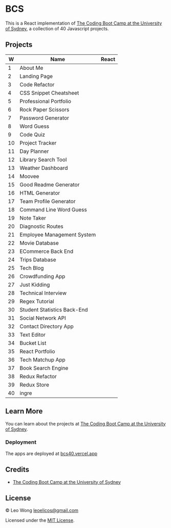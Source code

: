 # BCS

This is a React implementation of [The Coding Boot Camp at the University of Sydney](https://techbootcamp.sydney.edu.au/coding), a collection of 40 Javascript projects.

## Projects

| W   | Name                        | React |
| --- | --------------------------- | ----- |
| 1   | About Me                    |       |
| 2   | Landing Page                |       |
| 3   | Code Refactor               |       |
| 4   | CSS Snippet Cheatsheet      |       |
| 5   | Professional Portfolio      |       |
| 6   | Rock Paper Scissors         |       |
| 7   | Password Generator          |       |
| 8   | Word Guess                  |       |
| 9   | Code Quiz                   |       |
| 10  | Project Tracker             |       |
| 11  | Day Planner                 |       |
| 12  | Library Search Tool         |       |
| 13  | Weather Dashboard           |       |
| 14  | Moovee                      |       |
| 15  | Good Readme Generator       |       |
| 16  | HTML Generator              |       |
| 17  | Team Profile Generator      |       |
| 18  | Command Line Word Guess     |       |
| 19  | Note Taker                  |       |
| 20  | Diagnostic Routes           |       |
| 21  | Employee Management System  |       |
| 22  | Movie Database              |       |
| 23  | ECommerce Back End          |       |
| 24  | Trips Database              |       |
| 25  | Tech Blog                   |       |
| 26  | Crowdfunding App            |       |
| 27  | Just Kidding                |       |
| 28  | Technical Interview         |       |
| 29  | Regex Tutorial              |       |
| 30  | Student Statistics Back-End |       |
| 31  | Social Network API          |       |
| 32  | Contact Directory App       |       |
| 33  | Text Editor                 |       |
| 34  | Bucket List                 |       |
| 35  | React Portfolio             |       |
| 36  | Tech Matchup App            |       |
| 37  | Book Search Engine          |       |
| 38  | Redux Refactor              |       |
| 39  | Redux Store                 |       |
| 40  | ingre                       |       |

## Learn More

You can learn about the projects at [The Coding Boot Camp at the University of Sydney](https://techbootcamp.sydney.edu.au/coding).

### Deployment

The apps are deployed at [bcs40.vercel.app](bcs40.vercel.app)

## Credits

- [The Coding Boot Camp at the University of Sydney](https://techbootcamp.sydney.edu.au/coding)

## License

© Leo Wong [leoelicos@gmail.com](leoelicos@gmail.com)

Licensed under the [MIT License](./LICENSE.txt).

